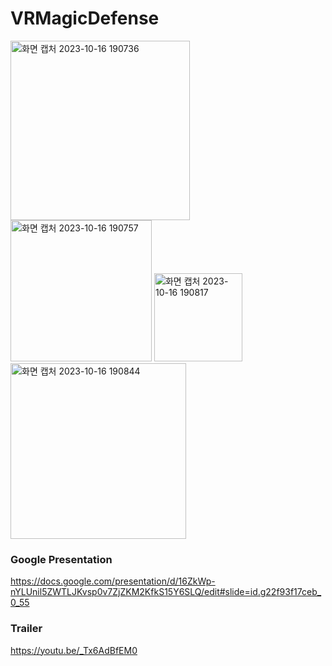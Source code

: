 # VRMagicDefense
<img width="287" alt="화면 캡처 2023-10-16 190736" src="https://github.com/LittleRookey/VRMagicDefense/assets/37283117/e6eb0f42-1be3-49aa-8d03-98acbff2ada2"> 
 
 <img width="226" alt="화면 캡처 2023-10-16 190757" src="https://github.com/LittleRookey/VRMagicDefense/assets/37283117/e45e63c4-8d74-4bf3-9acf-7d2d4cdd41e6"> 
 
<img width="141" alt="화면 캡처 2023-10-16 190817" src="https://github.com/LittleRookey/VRMagicDefense/assets/37283117/4d72ff42-45ea-4873-a397-5ce23a13c89f"> 

<img width="281" alt="화면 캡처 2023-10-16 190844" src="https://github.com/LittleRookey/VRMagicDefense/assets/37283117/3b4e4379-1fe6-479c-8226-ecac7bfbd23c">

### Google Presentation
https://docs.google.com/presentation/d/16ZkWp-nYLUnil5ZWTLJKvsp0v7ZjZKM2KfkS15Y6SLQ/edit#slide=id.g22f93f17ceb_0_55


### Trailer
https://youtu.be/_Tx6AdBfEM0

